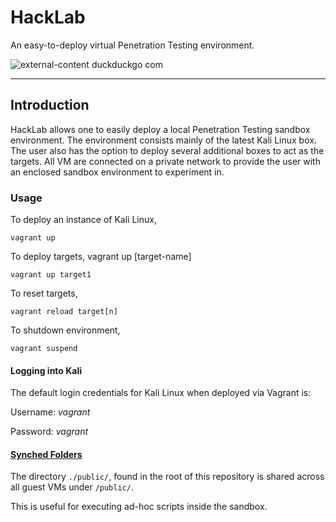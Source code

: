 # HackLab
An easy-to-deploy virtual Penetration Testing environment.

![external-content duckduckgo com](https://user-images.githubusercontent.com/8818608/91989187-7e377c00-ed30-11ea-8afa-78dc1194a6cf.jpeg)

<hr>

## Introduction
HackLab allows one to easily deploy a local Penetration Testing sandbox environment. The environment consists mainly of the latest Kali Linux box. The user also has the option to deploy several additional boxes to act as the targets. All VM are connected on a private network to provide the user with an enclosed sandbox environment to experiment in.

### Usage

To deploy an instance of Kali Linux,

``` vagrant up ```

To deploy targets, vagrant up [target-name]

``` vagrant up target1 ```

To reset targets,

``` vagrant reload target[n] ```

To shutdown environment,

``` vagrant suspend ```

#### Logging into Kali
The default login credentials for Kali Linux when deployed via Vagrant is:

Username: _vagrant_

Password: _vagrant_

#### [Synched Folders](https://www.vagrantup.com/docs/synced-folders)
 The directory ``` ./public/ ```, found in the root of this repository is shared across all guest VMs under ``` /public/ ```.

This is useful for executing ad-hoc scripts inside the sandbox.
